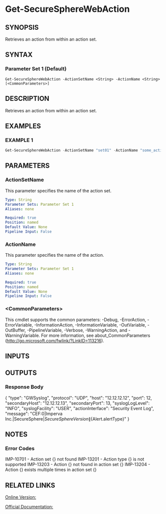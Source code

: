 ﻿# Get-SecureSphereWebAction

## SYNOPSIS
Retrieves an action from within an action set.

## SYNTAX

### Parameter Set 1 (Default)
```
Get-SecureSphereWebAction -ActionSetName <String> -ActionName <String> [<CommonParameters>]
```

## DESCRIPTION
Retrieves an action from within an action set.

## EXAMPLES

### EXAMPLE 1

```powershell
Get-SecureSphereWebAction -ActionSetName "set01" -ActionName "some_action"
```

## PARAMETERS

### ActionSetName
This parameter specifies the name of the action set.

```yaml
Type: String
Parameter Sets: Parameter Set 1
Aliases: none

Required: true
Position: named
Default Value: None
Pipeline Input: False
```

### ActionName
This parameter specifies the name of the action.

```yaml
Type: String
Parameter Sets: Parameter Set 1
Aliases: none

Required: true
Position: named
Default Value: None
Pipeline Input: False
```

### \<CommonParameters\>
This cmdlet supports the common parameters: -Debug, -ErrorAction, -ErrorVariable, -InformationAction, -InformationVariable, -OutVariable, -OutBuffer, -PipelineVariable, -Verbose, -WarningAction, and -WarningVariable. For more information, see about_CommonParameters (http://go.microsoft.com/fwlink/?LinkID=113216).

## INPUTS

## OUTPUTS

### Response Body
{
"type": "GWSyslog",
"protocol": "UDP",
"host": "12.12.12.12",
"port": 12,
"secondaryHost": "12.12.12.13",
"secondaryPort": 13,
"syslogLogLevel": "INFO",
"syslogFacility": "USER",
"actionInterface": "Security Event Log",
"message": "CEF:0\|Imperva Inc.\|SecureSphere\|${SecureSphereVersion}\|${Alert.alertType}"
}

## NOTES

### Error Codes
IMP-10701 - Action set {} not found
IMP-13201 - Action type {} is not supported
IMP-13203 - Action {} not found in action set {}
IMP-13204 - Action {} exists multiple times in action set {}

## RELATED LINKS

[Online Version:](https://github.com/akshinmustafayev/SecureSpherePS/tree/master/Documentation)

[Official Documentation:](https://docs.imperva.com/bundle/v13.6-api-reference-guide/page/61838.htm)



